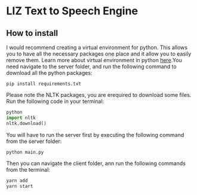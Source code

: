 # LIZ Text to Speech Engine

## How to install


I would recommend creating a virtual environment for python. This allows you to have all the necessary packages one place and it allow you to easily remove them. Learn more about virtual environment in python [here](https://uoa-eresearch.github.io/eresearch-cookbook/recipe/2014/11/26/python-virtual-env/).You need navigate to the server folder, and run the following command to download all the python packages:

```
pip install requirements.txt
```

Please note the NLTK packages, you are erequired to download some files. Run the following code in your terminal:
```python
python
import nltk
nltk.download()
```

You will have to run the server first by executing the following command from the server folder:
```
python main.py
```

Then you can navigate the client folder, ann run the following commands from the terminal:
```cmd
yarn add
yarn start
```

